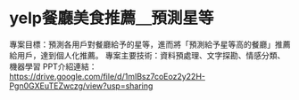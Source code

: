 # yelp餐廳美食推薦＿預測星等 
專案目標：預測各用戶對餐廳給予的星等，進而將「預測給予星等高的餐廳」推薦給用戶，達到個人化推薦。
專案主要技術：資料預處理、文字探勘、情感分類、機器學習
PPT介紹連結：https://drive.google.com/file/d/1mIBsz7coEoz2y22H-Pgn0GXEuTEZwczg/view?usp=sharing
